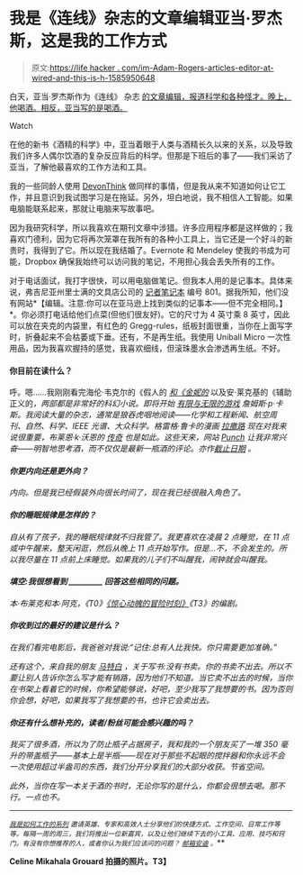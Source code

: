 # 我是《连线》杂志的文章编辑亚当·罗杰斯，这是我的工作方式

> 原文:[https://life hacker . com/im-Adam-Rogers-articles-editor-at-wired-and-this-is-h-1585950648](https://lifehacker.com/im-adam-rogers-articles-editor-at-wired-and-this-is-h-1585950648)

白天，亚当·罗杰斯作为《连线》 杂志 [的文章编辑，报道科学和各种怪才。晚上，他喝酒。相反，亚当写的是喝酒。](http://www.wired.com/)

Watch

在他的新书《酒精的科学》中，亚当着眼于人类与酒精长久以来的关系，以及导致我们许多人偶尔饮酒的复杂反应背后的科学。但那是下班后的事了——我们采访了亚当，了解他最喜欢的工作方法和工具。

我的一些同龄人使用 [DevonThink](http://www.devontechnologies.com/products/devonthink/overview.html) 做同样的事情，但是我从来不知道如何让它工作，并且意识到我试图学习是在拖延。另外，坦白地说，我不相信人工智能。如果电脑能联系起来，那就让电脑来写故事吧。

因为我研究科学，所以我喜欢在期刊文章中涉猎。许多应用程序都是这样做的；我喜欢门德利，因为它将再次笼罩在我所有的各种小工具上，当它还是一个好斗的新贵时，我得到了它。所以现在我结婚了。Evernote 和 Mendeley 使我的书成为可能，Dropbox 确保我始终可以访问我的笔记，不用担心我会丢失所有的工作。

对于电话面试，我打字很快，可以用电脑做笔记。但我本人用的是记事本。具体来说，弗吉尼亚州里士满的文具店公司的 [记者笔记本](http://www.amazon.com/Reporters-Notebook-200-Gregg-Sheets/dp/B007EEGXLA/?asc_campaign=InlineText&asc_refurl=https://lifehacker.com/im-adam-rogers-articles-editor-at-wired-and-this-is-h-1585950648&asc_source=&tag=kinjalifehackerlink-20) 编号 801。据我所知，他们没有网站*【编辑。注意:你可以在亚马逊上找到类似的记事本——但不完全相同。】*。你必须打电话给他们点菜(但他们很友好)。它的尺寸为 4 英寸乘 8 英寸，因此可以放在夹克的内袋里，有红色的 Gregg-rules，纸板封面很重，当你在上面写字时，折叠起来不会枯萎或下垂。还有，不是再生纸。我使用 Uniball Micro 一次性用品，因为我喜欢握持的感觉，我喜欢细线，但滚珠墨水会渗透再生纸。不好。

#### 你目前在读什么？

呼。嗯……我刚刚看完海伦·韦克尔的《假人的 [*和《金妮的*](http://www.amazon.com/Golem-Jinni-Novel-P-S/dp/0062110845?asc_campaign=InlineText&asc_refurl=https://lifehacker.com/im-adam-rogers-articles-editor-at-wired-and-this-is-h-1585950648&asc_source=&tag=kinjalifehackerlink-20) 以及安·莱克基的《辅助正义的[](http://www.amazon.com/Ancillary-Justice-Ann-Leckie/dp/031624662X?asc_campaign=InlineText&asc_refurl=https://lifehacker.com/im-adam-rogers-articles-editor-at-wired-and-this-is-h-1585950648&asc_source=&tag=kinjalifehackerlink-20)*，两部都是非常好的科幻小说。即将开始 [*有限与无限的游戏*](http://www.amazon.com/Finite-Infinite-Games-James-Carse/dp/1476731713?asc_campaign=InlineText&asc_refurl=https://lifehacker.com/im-adam-rogers-articles-editor-at-wired-and-this-is-h-1585950648&asc_source=&tag=kinjalifehackerlink-20) 詹姆斯·p·卡斯。我阅读大量的杂志，通常是狼吞虎咽地阅读——化学和工程新闻、航空周刊、自然、科学、IEEE 光谱、大众科学。格雷格·鲁卡的漫画 [*拉撒路*](http://www.amazon.com/Lazarus-Volume-TP-Greg-Rucka/dp/1607068095?asc_campaign=InlineText&asc_refurl=https://lifehacker.com/im-adam-rogers-articles-editor-at-wired-and-this-is-h-1585950648&asc_source=&tag=kinjalifehackerlink-20) 现在对我来说很重要，布莱恩·k·沃恩的 [*传奇*](http://www.amazon.com/Saga-Vol-Brian-K-Vaughan/dp/1607066017?asc_campaign=InlineText&asc_refurl=https://lifehacker.com/im-adam-rogers-articles-editor-at-wired-and-this-is-h-1585950648&asc_source=&tag=kinjalifehackerlink-20) 也是如此。这些天来，网站 [Punch](http://punchdrink.com/) 让我非常兴奋——明智地思考酒，而不仅仅是最新一瓶酒的评论。亦作[截止日期](http://www.deadline.com) 。*

#### *你更内向还是更外向？*

*内向。但是我已经假装外向很长时间了，现在我已经很融入角色了。*

#### *你的睡眠规律是怎样的？*

*自从有了孩子，我的睡眠规律就不归我管了。我更喜欢在凌晨 2 点睡觉，在 11 点或中午醒来，整天闲逛，然后从晚上 11 点开始写作。但是…不，不会发生的。所以我尽量在 11 点前上床睡觉。如果我的儿子们不叫醒我，闹钟就会叫醒我。*

#### *填空:我很想看到 _________ 回答这些相同的问题。*

*本·布莱克和本·阿克，《T0》[《惊心动魄的冒险时刻》](http://thrillingadventurehour.com/)《T3》的编剧。*

#### *你收到过的最好的建议是什么？*

*在我们看完电影后，我爸爸对我说:“记住:总有人比我快。你只需要更加准确。”*

*还有这个，来自我的朋友 [马特白](http://www.mattbai.com/) ，关于写书:没有书卖。你的书卖不出去。所以不要让别人告诉你怎么写才能有销路，因为他们不知道。当它卖不出去的时候，当你在书架上看着它的时候，你希望能够说，好吧，至少我写了我想要的书。因为否则你会想，好吧，如果我写了我想要的书，也许它会卖出去。*

#### *你还有什么想补充的，读者/粉丝可能会感兴趣的吗？*

*我买了很多酒，所以为了防止瓶子占据房子，我和我的一个朋友买了一堆 350 毫升的带盖瓶子——基本上是半瓶——现在对于那些不起眼的搅拌器和你永远不会一次使用超过半盎司的东西，我们分开分享我们的大部分收获。节省空间。*

*此外，当你在写一本关于酒的书时，无论你写的是什么，你都会很想去喝。那不行。一点也不。*

* * *

*<small></small>*[<small>*我是如何工作的系列*</small>](http://lifehacker.com/how-i-work/) <small>*邀请英雄、专家和高效人士分享他们的快捷方式、工作空间、日常工作等等。每隔一周的周三，我们将推出一位新嘉宾，以及让他们继续下去的小工具、应用、技巧和窍门。有没有你想推荐的人，或者你认为我们应该问的问题？*</small> [<small>*邮箱安迪*</small>](mailto:andy@lifehacker.com) <small>*。*</small>**

**Celine Mikahala Grouard 拍摄的照片。T3】**